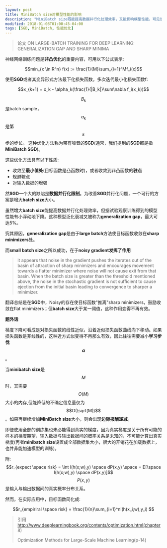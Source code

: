 ```yaml
---
layout: post
title: MiniBatch size对模型性能的影响
description: "MiniBatch size既能提高数据并行化处理效率，又能影响模型性能，可见设置一个合适的batch size的重要性。"
modified: 2018-01-08T01:00:45-04:00
tags: [SGD, MiniBatch, 性能优化]
---
```



>论文 ON LARGE-BATCH TRAINING FOR DEEP LEARNING: GENERALIZATION GAP AND SHARP MINIMA

神经网络训练问题是**非凸优化**的重要内容，可用以下公式表示:

$$min_{x \in R^n}  f(x) := \frac{1}{M}\sum_{i=1}^Mf_i(x)$$
<!-- more -->

使用**SGD**或者其变异形式方法最下化损失函数。多次迭代最小化损失函数f:

$$x_{k+1} = x_k - \alpha_k(\frac{1}{|B_k|}\sum\nabla f_i(x_k))$$

$$B_k$$是batch sample，$$\alpha_k$$是第$$k$$步的步长。
这种优化方法称为带有噪音的**SGD**(通常，我们提到的**SGD**都是指**MiniBatch SGD**)。


这些优化方法具有以下性质:

- 收敛至**最小值处**(目标函数是凸函数时)，或者收敛到非凸函数的**驻点**
- 规避鞍点
- 对输入数据的增强
 
然**SGD**一个大的缺陷是**数据并行化限制**。为改善**SGD**并行化问题，一个可行的方案是增大**batch size**大小。

虽然增大**batch size**能提高数据并行化处理效率，但据试验观察训练得到的模型性能有小浮动地下降。这种模型泛化衰减又被称为**generalization gap**，最大可达5%。

究其原因，**generalization gap**是由于**large batch**方法使目标函数收敛在**sharp minimizers**处。

而**small batch size**之所以成功，在于**noisy gradient发挥了作用**

>it appears that noise in the gradient pushes the iterates out of the basin of attraction of sharp minimizers and encourages movement towards a flatter minimizer where noise will not cause exit from that basin. When the batch size is greater than the threshold mentioned above, the noise in the stochastic gradient is not sufficient to cause ejection from the initial basin leading to convergence to sharper a minimizer.

翻译总结是在**SGD**中，Noisy的存在使目标函数"推离"sharp minimizers，鼓励收敛在flat minimizers；但**batch size**大于某一阈值，这种作用变得不再有效。


**题外话**

梯度下降可看成是对损失函数的线性近似，沿着近似损失函数曲线向下移动。如果损失函数是非线性的，这种近方式似变得不再那么有效，因此往往需要减小**学习步伐$$\alpha$$**。

当**minibatch size**是$$M$$时，其需要$$O(M)$$大小的内存,但能降低的不确定信息量仅为$$O(\sqrt(M))$$。如果再继续增加**MiniBatch size**大小，则会出现**边际报酬递减**。

即便使用全部的训练集也未必能得到真实的梯度，因为真实梯度是关于所有可能的样本的梯度期望，输入数据与输出数据间的概率关系是未知的，不可能计算出真实梯度(再者**minibatch size**设置成全部数据集大小，很大的开销花在加载数据上，也并非能加速模型的训练)。


附:
$$r_{expect \space risk} = \int l(h(x;w),y) \space dP(x,y) \space = E[\space l(h(x;w),y) \space dP(x,y)]$$
$$P(x,y)$$是输入与输出数据间的真实概率分布关系。

然而，在实际应用中，目标函数简化成:

$$r_{empiriral \space risk} = \frac{1}{n}\sum_{i=1}^nl(h(x_i;w),y_i) $$
> 引用 http://www.deeplearningbook.org/contents/optimization.html(chapter 8)
>
> Optimization Methods for Large-Scale Machine Learning(p-14)
